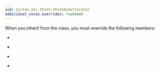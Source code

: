 ```yaml
---
uid: System.Xml.XPath.XPathNodeIterator
additional_notes.overrides: *content
---
```


<p>When you inherit from the <xref href="System.Xml.XPath.XPathNodeIterator"></xref> class, you must override the following members:  
  
-   <xref href="System.Xml.XPath.XPathNodeIterator.Clone"></xref>  
  
-   <xref href="System.Xml.XPath.XPathNodeIterator.Current"></xref>  
  
-   <xref href="System.Xml.XPath.XPathNodeIterator.CurrentPosition"></xref>  
  
-   <xref href="System.Xml.XPath.XPathNodeIterator.MoveNext"></xref></p>


